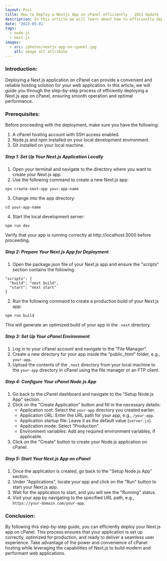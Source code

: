 ```yaml
---
layout: Post
title: How to Deploy a Nextjs App on cPanel efficiently - 2023 Update
description: In this article we will learn about how to efficiently deploy a Next JS application on cPanel.
date: '2023-05-01'
tags:
  - node-js
  - next-js
images:
  - src: /photos/nextjs-app-on-cpanel.jpg
    alt: image alt attribute
---
```


### Introduction:

Deploying a Next.js application on cPanel can provide a convenient and reliable hosting solution for your web application. In this article, we will guide you through the step-by-step process of efficiently deploying a Next.js app on cPanel, ensuring smooth operation and optimal performance.

### Prerequisites:
Before proceeding with the deployment, make sure you have the following:

1. A cPanel hosting account with SSH access enabled.
2. Node.js and npm installed on your local development environment.
3. Git installed on your local machine.

##### Step 1: Set Up Your Next.js Application Locally

1. Open your terminal and navigate to the directory where you want to create your Next.js app.
2. Use the following command to create a new Next.js app:
```
npx create-next-app your-app-name
```
3. Change into the app directory:
```
cd your-app-name
```
4. Start the local development server:
```
npm run dev
```
Verify that your app is running correctly at http://localhost:3000 before proceeding.

##### Step 2: Prepare Your Next.js App for Deployment

1. Open the package.json file of your Next.js app and ensure the "scripts" section contains the following:
```
"scripts": {
  "build": "next build",
  "start": "next start"
}
```
2. Run the following command to create a production build of your Next.js app:
```
npm run build
```
This will generate an optimized build of your app in the `.next` directory.

##### Step 3: Set Up Your cPanel Environment

1. Log in to your cPanel account and navigate to the "File Manager".
2. Create a new directory for your app inside the "public_html" folder, e.g., `your-app`.
3. Upload the contents of the `.next` directory from your local machine to the `your-app` directory in cPanel using the file manager or an FTP client.

##### Step 4: Configure Your cPanel Node.js App

1. Go back to the cPanel dashboard and navigate to the "Setup Node.js App" section.
2. Click on the "Create Application" button and fill in the necessary details:
   - Application root: Select the `your-app` directory you created earlier.
   - Application URL: Enter the URL path for your app, e.g., `/your-app`.
   - Application startup file: Leave it as the default value (`server.js`).
   - Application mode: Select "Production".
   - Environment variables: Add any required environment variables, if applicable.
3. Click on the "Create" button to create your Node.js application on cPanel.

##### Step 5: Start Your Next.js App on cPanel

1. Once the application is created, go back to the "Setup Node.js App" section.
2. Under "Applications", locate your app and click on the "Run" button to start your Next.js app.
3. Wait for the application to start, and you will see the "Running" status.
4. Visit your app by navigating to the specified URL path, e.g., `https://your-domain.com/your-app`.

### Conclusion:

By following this step-by-step guide, you can efficiently deploy your Next.js app on cPanel. This process ensures that your application is set up correctly, optimized for production, and ready to deliver a seamless user experience. Take advantage of the power and convenience of cPanel hosting while leveraging the capabilities of Next.js to build modern and performant web applications.